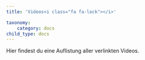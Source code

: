 ```yaml
---
title: 'Videos<i class="fa fa-lock"></i>'

taxonomy:
    category: docs
child_type: docs
---
```


Hier findest du eine Auflistung aller verlinkten Videos. 
<i class="fa fa-youtube fa-3x"></i>

<i class="fa fa-video fa-3x"></i>

<i class="fas fa-video"></i>
